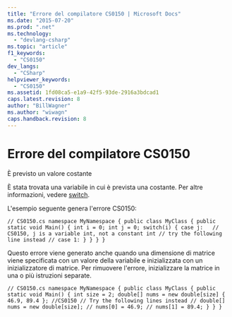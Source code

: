 ```yaml
---
title: "Errore del compilatore CS0150 | Microsoft Docs"
ms.date: "2015-07-20"
ms.prod: ".net"
ms.technology: 
  - "devlang-csharp"
ms.topic: "article"
f1_keywords: 
  - "CS0150"
dev_langs: 
  - "CSharp"
helpviewer_keywords: 
  - "CS0150"
ms.assetid: 1fd08ca5-e1a9-42f5-93de-2916a3bdcad1
caps.latest.revision: 8
author: "BillWagner"
ms.author: "wiwagn"
caps.handback.revision: 8
---
```

# Errore del compilatore CS0150
È previsto un valore costante  
  
 È stata trovata una variabile in cui è prevista una costante. Per altre informazioni, vedere [switch](../../csharp/language-reference/keywords/switch.md).  
  
 L'esempio seguente genera l'errore CS0150:  
  
```  
// CS0150.cs namespace MyNamespace { public class MyClass { public static void Main() { int i = 0; int j = 0; switch(i) { case j:   // CS0150, j is a variable int, not a constant int // try the following line instead // case 1: } } } }  
```  
  
 Questo errore viene generato anche quando una dimensione di matrice viene specificata con un valore della variabile e inizializzata con un inizializzatore di matrice. Per rimuovere l'errore, inizializzare la matrice in una o più istruzioni separate.  
  
```  
// CS0150.cs namespace MyNamespace { public class MyClass { public static void Main() { int size = 2; double[] nums = new double[size] { 46.9, 89.4 }; //CS0150 // Try the following lines instead // double[] nums = new double[size]; // nums[0] = 46.9; // nums[1] = 89.4; } } }  
  
```